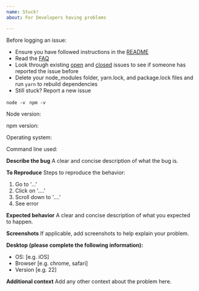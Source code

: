 ```yaml
---
name: Stuck!
about: For Developers having problems

---
```


Before logging an issue:

* Ensure you have followed instructions in the [README](https://github.com/yaatehr/mit-apps/blob/master/readme.md)
* Read the [FAQ](https://github.com/coryhouse/react-slingshot/blob/master/docs/FAQ.md)
* Look through existing [open](https://github.com/coryhouse/react-slingshot/issues) and [closed](https://github.com/coryhouse/react-slingshot/issues?q=is%3Aissue+is%3Aclosed) issues to see if someone has reported the issue before
* Delete your node_modules folder, yarn.lock, and package.lock files and run `yarn` to rebuild dependencies 
* Still stuck? Report a new issue

`node -v `
`npm -v`

Node version:

npm version:

Operating system:

Command line used:

**Describe the bug**
A clear and concise description of what the bug is.

**To Reproduce**
Steps to reproduce the behavior:
1. Go to '...'
2. Click on '....'
3. Scroll down to '....'
4. See error

**Expected behavior**
A clear and concise description of what you expected to happen.

**Screenshots**
If applicable, add screenshots to help explain your problem.

**Desktop (please complete the following information):**
 - OS: [e.g. iOS]
 - Browser [e.g. chrome, safari]
 - Version [e.g. 22]

**Additional context**
Add any other context about the problem here.
